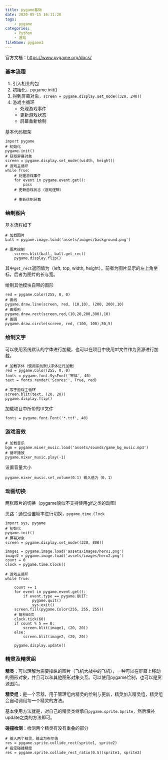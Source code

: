 ```yaml
---
title: pygame基础
date: 2020-05-15 16:11:20
tags:
	- pygame
categories:
	- Python
	- 游戏
fileName: pygame1
---
```


官方文档：https://www.pygame.org/docs/

### 基本流程

1. 引入相关的包
2. 初始化，pygame.init()
3. 得到屏幕对象，`screen = pygame.display.set_mode((320, 240))`
4. 游戏主循环
   * 处理游戏事件
   * 更新游戏状态
   * 屏幕重新绘制

基本代码框架

```
import pygame
# 初始化
pygame.init()
# 获取屏幕对象
screen = pygame.display.set_mode((width, height))
# 游戏主循环
while True:
	# 处理游戏事件
	for event in pygame.event.get():
		pass
	# 更新游戏状态（游戏逻辑）
	
	# 重新绘制屏幕
```



### 绘制图片

基本流程如下

```
# 加载图片
ball = pygame.image.load('assets/images/background.png')

# 图片绘制
    screen.blit(ball, ball.get_rect)
    pygame.display.flip()
```

其中`get_rect`返回值为（left, top, width, height）。前者为图片显示的左上角坐标，后者为图片的长与宽。

绘制其他模块自带的图形

```
red = pygame.Color(255, 0, 0)
# 画线
pygame.draw.line(screen, red, (10,10), (200, 200),10)
# 画矩形
pygame.draw.rect(screen,red,(10,20,200,300),10)
# 画圆
pygame.draw.circle(screen, red, (100, 100),50,5)
```



### 绘制文字

可以使用系统默认的字体进行加载，也可以在项目中使用ttf文件作为资源进行加载。

```
# 加载字体（使用系统默认字体进行加载）
red = pygame.Color(255, 0, 0)
fonts = pygame.font.SysFont('宋体', 40)
text = fonts.render('Scores:', True, red)

# 写于游戏主循环
screen.blit(text, (20, 20))
pygame.display.flip()
```

加载项目中所带的ttf文件

```
fonts = pygame.font.Font('*.ttf', 40)
```



### 游戏音效

```
# 加载音乐
bgm = pygame.mixer_music.load('assets/sounds/game_bg_music.mp3')
# 循环播放
pygame.mixer_music.play(-1)
```

设置音量大小

```
pygame.mixer_music.set_volume(0.1) 输入值为（0，1）
```



### 动画切换

两张图片的切换（pygame貌似不支持使用gif之类的动图）

思路：通过设置帧率进行切换，`pygame.time.Clock`

```
import sys, pygame
# 初始化
pygame.init()
# 屏幕对象
screen = pygame.display.set_mode((320, 800))

image1 = pygame.image.load('assets/images/hero1.png')
image2 = pygame.image.load('assets/images/hero2.png')
count = 0
clock = pygame.time.Clock()

# 游戏主循环
while True:

    count += 1
    for event in pygame.event.get():
        if event.type == pygame.QUIT:
            pygame.quit()
            sys.exit()
    screen.fill(pygame.Color(255, 255, 255))
    # 每秒60次
    clock.tick(60)
    if count % 5 == 0:
        screen.blit(image1, (20, 20))
    else:
        screen.blit(image2, (20, 20))

    pygame.display.update()
```



### 精灵及精灵组

**精灵**：可以理解为需要操纵的图片（飞机大战中的飞机），一种可以在屏幕上移动的图形对象，并且可以和其他图形对象交互。可以使用pygame绘制，也可以是资源图片。

**精灵组**：是一个容器，用于管理组内精灵的绘制与更新，精灵加入精灵组，精灵组会自动调用每一个精灵的方法。

基本使用方法就是，对自己的精灵类继承自`pygame.sprite.Sprite`，然后填补update之类的方法即可。

**碰撞检测**：检测两个精灵有没有重叠的部分

```
# 输入两个精灵，输出为布尔值
res = pygame.sprite.collide_rect(sprite1, sprite2)
# 指定碰撞精度
res = pygame.sprite.collide_rect_ratio(0.5)(sprite1, sprite2)
```
